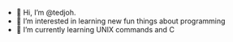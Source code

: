 - 👋 Hi, I’m @tedjoh. 
- 👀 I’m interested in learning new fun things about programming
- 🌱 I’m currently learning UNIX commands and C

<!---
tedjoh/tedjoh is a ✨ special ✨ repository because its `README.md` (this file) appears on your GitHub profile.
You can click the Preview link to take a look at your changes.
--->
